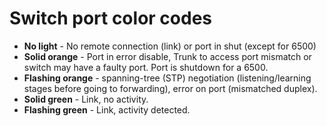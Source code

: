 # Switch port color codes

- **No light** - No remote connection (link) or port in shut (except for 6500)
- **Solid orange** - Port in error disable, Trunk to access port mismatch or switch may have a faulty port. Port is shutdown for a 6500.
- **Flashing orange** - spanning-tree (STP) negotiation (listening/learning stages before going to forwarding), error on port (mismatched duplex).
- **Solid green** - Link, no activity.
- **Flashing green** - Link, activity detected.
